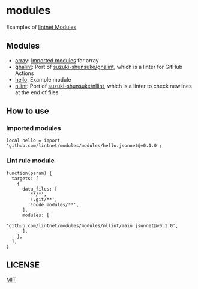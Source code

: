 # modules

Examples of [lintnet Modules](https://lintnet.github.io/docs/module)

## Modules

- [array](modules/array): [Imported modules](https://lintnet.github.io/docs/module#2-imported-module) for array
- [ghalint](modules/ghalint): Port of [suzuki-shunsuke/ghalint](https://github.com/suzuki-shunsuke/ghalint), which is a linter for GitHub Actions
- [hello](modules/hello): Example module
- [nllint](modules/nllint): Port of [suzuki-shunsuke/nllint](https://github.com/suzuki-shunsuke/nllint), which is a linter to check newlines at the end of files

## How to use

### Imported modules

```jsonnet
local hello = import 'github.com/lintnet/modules/modules/hello.jsonnet@v0.1.0';
```

### Lint rule module

```jsonnet
function(param) {
  targets: [
    {
      data_files: [
        '**/*',
        '!.git/**',
        '!node_modules/**',
      ],
      modules: [
        'github.com/lintnet/modules/modules/nllint/main.jsonnet@v0.1.0',
      ],
    },
  ],
}
```

## LICENSE

[MIT](LICENSE)
